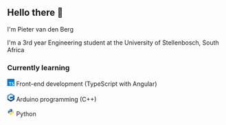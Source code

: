 ## Hello there 👋

I'm Pieter van den Berg

I'm a 3rd year Engineering student at the University of Stellenbosch, South Africa

### Currently learning

<img src="assets/TypeScript_logo.svg" width="17px"/> Front-end development (TypeScript with Angular)

<img src="assets/cpp_logo.svg" width="17px"/> Arduino programming (C++)

<img src="assets/Python_logo.svg" width="17px"/> Python
